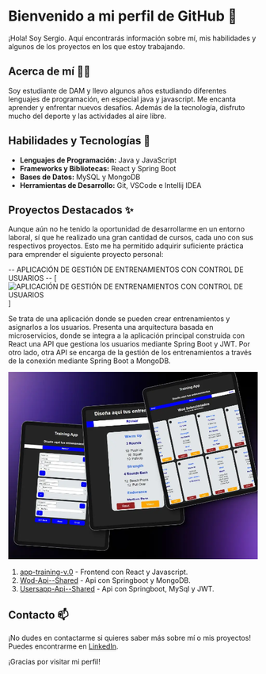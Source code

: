 # Bienvenido a mi perfil de GitHub 👋

¡Hola! Soy Sergio. Aquí encontrarás información sobre mí, mis habilidades y algunos de los proyectos en los que estoy trabajando.

## Acerca de mí 🧑‍💻

Soy estudiante de DAM y llevo algunos años estudiando diferentes lenguajes de programación, en especial java y javascript. Me encanta aprender y enfrentar nuevos desafíos. Además de la tecnología, disfruto mucho del deporte y las actividades al aire libre.

## Habilidades y Tecnologías 🚀

- **Lenguajes de Programación:** Java y JavaScript
- **Frameworks y Bibliotecas:** React y Spring Boot
- **Bases de Datos:** MySQL y MongoDB
- **Herramientas de Desarrollo:** Git, VSCode e Intellij IDEA

## Proyectos Destacados ✨

Aunque aún no he tenido la oportunidad de desarrollarme en un entorno laboral, sí que he realizado una gran cantidad de cursos, cada uno con sus respectivos proyectos. Esto me ha permitido adquirir suficiente práctica para emprender el siguiente proyecto personal:

-- APLICACIÓN DE GESTIÓN DE ENTRENAMIENTOS CON CONTROL DE USUARIOS --
[![APLICACIÓN DE GESTIÓN DE ENTRENAMIENTOS CON CONTROL DE USUARIOS](https://img.shields.io/badge/APLICACIÓN%20DE%20GESTIÓN%20DE%20ENTRENAMIENTOS%20CON%20CONTROL%20DE%20USUARIOS-%23000000?style=for-the-badge&logoColor=white&labelColor=black)]


Se trata de una aplicación donde se pueden crear entrenamientos y asignarlos a los usuarios. Presenta una arquitectura basada en microservicios, donde se integra a la aplicación principal construida con React una API que gestiona los usuarios mediante Spring Boot y JWT. Por otro lado, otra API se encarga de la gestión de los entrenamientos a través de la conexión mediante Spring Boot a MongoDB.

![Mi Imagen](/AppTraining.webp)

1. [app-training-v.0](https://github.com/Sergiomsrs/app-training-v.0) - Frontend con React y Javascript.
2. [Wod-Api--Shared](https://github.com/Sergiomsrs/Wod-Api--Shared) - Api con Springboot y MongoDB.
3. [Usersapp-Api--Shared](https://github.com/Sergiomsrs/Usersapp-Api--Shared) - Api con Springboot, MySql y JWT.


## Contacto 📫

¡No dudes en contactarme si quieres saber más sobre mí o mis proyectos! Puedes encontrarme en [LinkedIn](https://www.linkedin.com/in/sergio-mendez-soler-03902aa5/).

¡Gracias por visitar mi perfil! 
